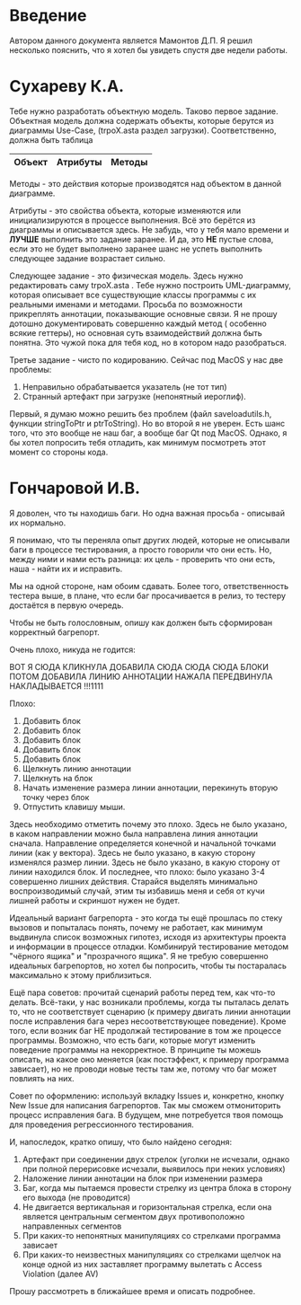 # Введение #

Автором данного документа является Мамонтов Д.П. Я решил несколько пояснить, что я хотел бы увидеть спустя две недели работы.


# Сухареву К.А. #

Тебе нужно разработать объектную модель. Таково первое задание. Объектная модель должна содержать объекты, которые берутся из диаграммы Use-Case, (trpoX.asta раздел загрузки). Соответственно, должна быть таблица

| Объект | Атрибуты | Методы |
|:-------------|:-----------------|:-------------|

Методы - это действия которые производятся над объектом в данной диаграмме.

Атрибуты - это свойства объекта, которые изменяются или инициализируются в процессе выполнения. Всё это берётся из диаграммы и описывается здесь.
Не забудь, что у тебя мало времени и **ЛУЧШЕ** выполнить это задание заранее. И да, это **НЕ** пустые слова, если это не будет выполнено заранее шанс не успеть выполнить следующее задание возрастает сильно.

Следующее задание - это физическая модель. Здесь нужно редактировать саму trpoX.asta . Тебе нужно построить UML-диаграмму, которая описывает все существующие классы программы с их реальными именами и методами. Просьба по возможности прикреплять аннотации, показывающие основные связи. Я не прошу дотошно документировать совершенно каждый метод ( особенно всякие геттеры), но основная суть взаимодействий должна быть понятна. Это чужой пока для тебя код, но в котором надо разобраться.

Третье задание - чисто по кодированию. Сейчас под MacOS у нас две проблемы:

  1. Неправильно обрабатывается указатель (не тот тип)
  1. Странный артефакт при загрузке (непонятный иероглиф).

Первый, я думаю можно решить без проблем (файл saveloadutils.h, функции stringToPtr и ptrToString). Но во второй я не уверен. Есть шанс того, что это вообще не наш баг, а вообще баг Qt под MacOS. Однако, я бы хотел попросить тебя отладить, как минимум посмотреть этот момент со стороны кода.

# Гончаровой И.В. #

Я доволен, что ты находишь баги. Но одна важная просьба - описывай их нормально.

Я понимаю, что ты переняла опыт других людей, которые не описывали баги в процессе тестирования, а просто говорили что они есть. Но, между ними и нами есть разница: их цель - проверить что они есть, наша - найти их и исправить.

Мы на одной стороне, нам обоим сдавать. Более того, ответственность тестера выше, в плане, что если баг просачивается в релиз, то тестеру достаётся в первую очередь.

Чтобы не быть голословным, опишу как должен быть сформирован корректный багрепорт.

Очень плохо, никуда не годится:

ВОТ Я СЮДА КЛИКНУЛА ДОБАВИЛА СЮДА СЮДА СЮДА БЛОКИ ПОТОМ ДОБАВИЛА ЛИНИЮ АННОТАЦИИ НАЖАЛА ПЕРЕДВИНУЛА НАКЛАДЫВАЕТСЯ !!!1111

Плохо:

  1. Добавить блок
  1. Добавить блок
  1. Добавить блок
  1. Добавить блок
  1. Добавить блок
  1. Щелкнуть линию аннотации
  1. Щелкнуть на блок
  1. Начать изменение размера линии аннотации, перекинуть вторую точку через блок
  1. Отпустить клавишу мыши.

Здесь необходимо отметить почему это плохо. Здесь не было указано, в каком направлении можно была направлена линия аннотации сначала. Направление определяется конечной и начальной точками линии (как у вектора). Здесь не было указано, в какую сторону изменялся размер линии. Здесь не было указано, в какую сторону от линии находился блок. И последнее, что плохо: было указано 3-4 совершенно лишних действия. Старайся выделять минимально воспроизводимый случай, этим ты избавишь меня и себя от кучи лишней работы и скриншот нужен не будет.

Идеальный вариант багрепорта - это когда ты ещё прошлась по стеку вызовов и попыталась понять, почему не работает, как минимум выдвинула список возможных гипотез, исходя из архитектуры проекта и информации в процессе отладки. Комбинируй тестирование методом "чёрного ящика" и "прозрачного ящика". Я не требую совершенно идеальных багрепортов, но хотел бы попросить, чтобы ты постаралась максимально к этому приблизиться.

Ещё пара советов: прочитай сценарий работы перед тем, как что-то делать. Всё-таки, у нас возникали проблемы, когда ты пыталась делать то, что не соответствует сценарию (к примеру двигать линии аннотации после исправления бага через несоответствующее поведение). Кроме того, если возник баг НЕ продолжай тестирование в том же процессе программы. Возможно, что есть баги, которые могут изменить поведение программы на некорректное. В принципе ты можешь описать, на какое оно меняется (как постэффект, к примеру программа зависает), но не проводи новые тесты там же, потому что баг может повлиять на них.

Совет по оформлению: используй вкладку Issues и, конкретно, кнопку New Issue для написания багрепортов. Так мы сможем отмониторить процесс исправления бага. В будущем, мне потребуется твоя помощь для проведения регрессионного тестирования.

И, напоследок, кратко опишу, что было найдено сегодня:

  1. Артефакт при соединении двух стрелок (уголки не исчезали, однако при полной перерисовке исчезали, выявилось при неких условиях)
  1. Наложение линии аннотации на блок при изменении размера
  1. Баг, когда мы пытаемся провести стрелку из центра блока в сторону его выхода (не проводится)
  1. Не двигается вертикальная и горизонтальная стрелка, если она является центральным сегментом двух противоположно направленных сегментов
  1. При каких-то непонятных манипуляциях со стрелками программа зависает
  1. При каких-то неизвестных манипуляциях со стрелками щелчок на конце одной из них заставляет программу вылетать с Access Violation (далее AV)

Прошу рассмотреть в ближайшее время и описать подробнее.
